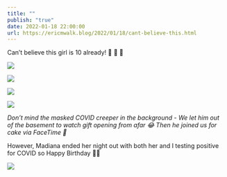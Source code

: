 ```yaml
---
title: ""
publish: "true"
date: 2022-01-18 22:00:00
url: https://ericmwalk.blog/2022/01/18/cant-believe-this.html
---
```

Can’t believe this girl is 10 already! 🥳 🎂 🎉

![](https://ericmwalk.blog/uploads/2022/b8ffc7a177.jpg)

![](https://ericmwalk.blog/uploads/2022/1c1985803b.jpg)

![](https://ericmwalk.blog/uploads/2022/6318bf4df6.jpg)

![](https://ericmwalk.blog/uploads/2022/46b5c575a4.jpg)

*Don’t mind the masked COVID creeper in the background - We let him out of the basement to watch gift opening from afar 😂 Then he joined us for cake via FaceTime 🤪*

However, Madiana ended her night out with both her and I testing positive for COVID so Happy Birthday 🤷‍♂️

![](https://ericmwalk.blog/uploads/2022/4e8fed1ea8.jpg)
